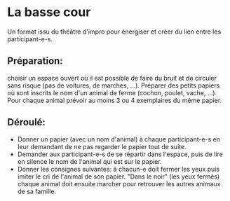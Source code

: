 # La basse cour

Un format issu du théâtre d'impro pour énergiser et créer du lien entre les participant-e-s.

## Préparation: 

choisir un espace ouvert où il est possible de faire du bruit et de circuler sans risque (pas de voitures, de marches, ...). Préparer des petits papiers où sont inscrits le nom d'un animal de ferme (cochon, poulet, vache, ...). Pour chaque animal prévoir au moins 3 ou 4 exemplaires du même papier.

## Déroulé:

- Donner un papier (avec un nom d'animal) à chaque participant-e-s en leur demandant de ne pas regarder le papier tout de suite.
- Demander aux participant-e-s de se répartir dans l'espace, puis de lire en silence le nom de l'animal qui est sur le papier.
- Donner les consignes suivantes: à chacun-e doit fermer les yeux puis imiter le cri de l'animal de son papier. "Dans le noir" (les yeux fermés) chaque animal doit ensuite marcher pour retrouver les autres animaux de sa famille.
